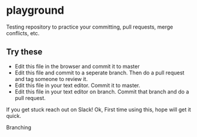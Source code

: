 # playground
Testing repository to practice your committing, pull requests, merge conflicts, etc.

## Try these
- Edit this file in the browser and commit it to master
- Edit this file and commit to a seperate branch. Then do a pull request and tag someone to review it.
- Edit this file in your text editor. Commit it to master.
- Edit this file in your text editor on branch. Commit that branch and do a pull request.

If you get stuck reach out on Slack!
Ok, First time using this, hope will get it quick.


Branching
